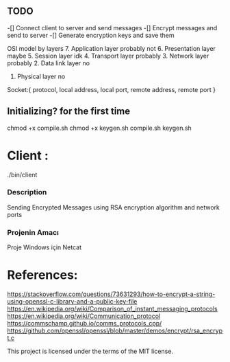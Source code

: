 ## TODO
-[] Connect client to server and send messages
-[] Encrypt messages and send to server
-[] Generate encryption keys and save them

OSI model by layers
7.  Application layer   probably not
6.  Presentation layer  maybe
5.  Session layer       idk
4.  Transport layer     probably
3.  Network layer       probably
2.  Data link layer     no
1.  Physical layer      no

Socket:{
    protocol,
    local address,
    local port,
    remote address,
    remote port
    }




## Initializing? for the first time
chmod +x compile.sh
chmod +x keygen.sh
compile.sh
keygen.sh

# Client :
./bin/client


### Description
Sending Encrypted Messages using RSA encryption algorithm and network ports 

### Projenin Amacı
Proje Windows için Netcat



# References:
https://stackoverflow.com/questions/73631293/how-to-encrypt-a-string-using-openssl-c-library-and-a-public-key-file
https://en.wikipedia.org/wiki/Comparison_of_instant_messaging_protocols
https://en.wikipedia.org/wiki/Communication_protocol
https://commschamp.github.io/comms_protocols_cpp/
https://github.com/openssl/openssl/blob/master/demos/encrypt/rsa_encrypt.c

This project is licensed under the terms of the MIT license.

##
